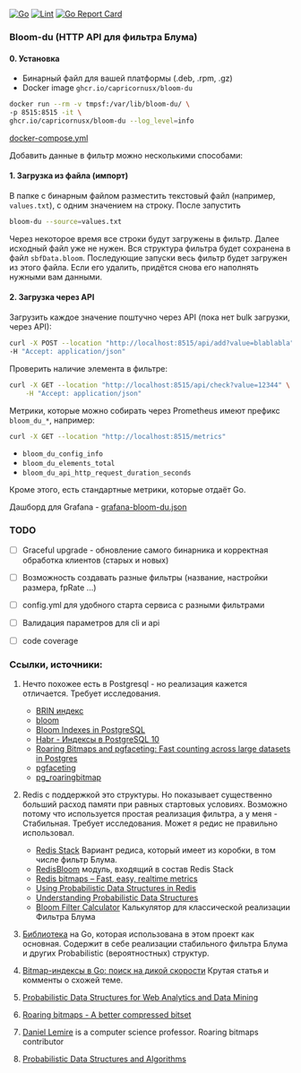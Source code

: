 [![Go](https://github.com/capricornusx/bloom-du/actions/workflows/go.yml/badge.svg)](https://github.com/capricornusx/bloom-du/actions/workflows/go.yml)
[![Lint](https://github.com/capricornusx/bloom-du/actions/workflows/lint.yml/badge.svg)](https://github.com/capricornusx/bloom-du/actions/workflows/lint.yml)
[![Go Report Card](https://goreportcard.com/badge/github.com/capricornusx/bloom-du)](https://goreportcard.com/report/github.com/capricornusx/bloom-du)

### Bloom-du (HTTP API для фильтра Блума)

#### 0. Установка

 - Бинарный файл для вашей платформы (.deb, .rpm, .gz) 
 - Docker image `ghcr.io/capricornusx/bloom-du`

```sh
docker run --rm -v tmpsf:/var/lib/bloom-du/ \
-p 8515:8515 -it \
ghcr.io/capricornusx/bloom-du --log_level=info
```

[docker-compose.yml](docs/docker-compose.yml)

Добавить данные в фильтр можно несколькими способами:
#### 1. Загрузка из файла (импорт)
В папке с бинарным файлом разместить текстовый файл (например, `values.txt`), с одним значением на строку. 
После запустить 
 
```sh
bloom-du --source=values.txt
```

Через некоторое время все строки будут загружены в фильтр. Далее исходный файл уже не нужен. 
Вся структура фильтра будет сохранена в файл `sbfData.bloom`. Последующие запуски весь фильтр 
будет загружен из этого файла. Если его удалить, придётся снова его наполнять нужными вам данными.


#### 2. Загрузка через API
Загрузить каждое значение поштучно через API (пока нет bulk загрузки, через API):

```sh
curl -X POST --location "http://localhost:8515/api/add?value=blablabla" \
-H "Accept: application/json" 
```


Проверить наличие элемента в фильтре:
```sh
curl -X GET --location "http://localhost:8515/api/check?value=12344" \
    -H "Accept: application/json"
```


Метрики, которые можно собирать через Prometheus имеют префикс `bloom_du_*`, например:


```sh
curl -X GET --location "http://localhost:8515/metrics"
```

 - `bloom_du_config_info`
 - `bloom_du_elements_total`
 - `bloom_du_api_http_request_duration_seconds`

Кроме этого, есть стандартные метрики, которые отдаёт Go.

Дашборд для Grafana - [grafana-bloom-du.json](internal%2Futils%2Fgrafana-bloom-du.json)


### TODO
 - [ ] Graceful upgrade - обновление самого бинарника и корректная обработка клиентов (старых и новых)
 - [ ] Возможность создавать разные фильтры (название, настройки размера, fpRate ...)
 - [ ] config.yml для удобного старта сервиса с разными фильтрами
 - [ ] Валидация параметров для cli и api
 - [ ] code coverage





### Ссылки, источники:

1. Нечто похожее есть в Postgresql - но реализация кажется отличается. Требует исследования.
   - [BRIN индекс](https://postgrespro.ru/docs/postgresql/16/brin-builtin-opclasses)
   - [bloom](https://postgrespro.ru/docs/postgresql/15/bloom)
   - [Bloom Indexes in PostgreSQL](https://www.percona.com/blog/bloom-indexes-in-postgresql/)
   - [Habr - Индексы в PostgreSQL 10](https://habr.com/ru/companies/postgrespro/articles/349224)
   - [Roaring Bitmaps and pgfaceting: Fast counting across large datasets in Postgres](https://pganalyze.com/blog/5mins-postgres-roaring-bitmaps-pgfaceting-query-performance)
   - [pgfaceting](https://github.com/cybertec-postgresql/pgfaceting)
   - [pg_roaringbitmap](https://github.com/ChenHuajun/pg_roaringbitmap)

2. Redis с поддержкой это структуры. Но показывает существенно больший расход памяти при равных стартовых условиях. 
Возможно потому что используется простая реализация фильтра, а у меня - Стабильная. Требует исследования. 
Может я редис не правильно использовал.
   - [Redis Stack](https://redis.io/docs/data-types/probabilistic/bloom-filter/)
      Вариант редиса, который имеет из коробки, в том числе фильтр Блума.
   - [RedisBloom](https://github.com/RedisBloom/RedisBloom) модуль, входящий в состав Redis Stack
   - [Redis bitmaps – Fast, easy, realtime metrics](https://spoolblog.wordpress.com/2011/11/29/fast-easy-realtime-metrics-using-redis-bitmaps/)
   - [Using Probabilistic Data Structures in Redis](https://semaphoreci.com/blog/probabilistic-data-structures-redis)
   - [Understanding Probabilistic Data Structures](https://github.com/guyroyse/understanding-probabilistic-data-structures)
   - [Bloom Filter Calculator](https://hur.st/bloomfilter) Калькулятор для классической реализации Фильтра Блума

3. [Библиотека](https://github.com/tylertreat/BoomFilters) на Go, которая использована в этом проект как основная.
Содержит в себе реализации стабильного фильтра Блума и других Probabilistic (вероятностных) структур.
4. [Bitmap-индексы в Go: поиск на дикой скорости](https://habr.com/ru/companies/badoo/articles/451938/) Крутая статья и комменты о схожей теме.
5. [Probabilistic Data Structures for Web Analytics and Data Mining](https://highlyscalable.wordpress.com/2012/05/01/probabilistic-structures-web-analytics-data-mining/)
6. [Roaring bitmaps - A better compressed bitset](https://roaringbitmap.org/about/)
7. [Daniel Lemire](https://github.com/lemire) is a computer science professor. Roaring bitmaps contributor
8. [Probabilistic Data Structures and Algorithms](https://github.com/gakhov)





